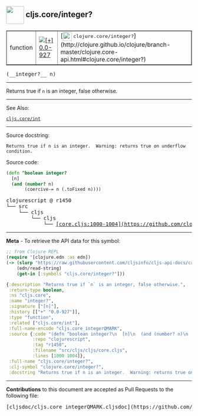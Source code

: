 ## <img width="48px" valign="middle" src="http://i.imgur.com/Hi20huC.png"> cljs.core/integer?

 <table border="1">
<tr>

<td>function</td>
<td><a href="https://github.com/cljsinfo/cljs-api-docs/tree/0.0-927"><img valign="middle" alt="[+] 0.0-927" src="https://img.shields.io/badge/+-0.0--927-lightgrey.svg"></a> </td>
<td>
[<img height="24px" valign="middle" src="http://i.imgur.com/1GjPKvB.png"> <samp>clojure.core/integer?</samp>](http://clojure.github.io/clojure/branch-master/clojure.core-api.html#clojure.core/integer?)
</td>
</tr>
</table>

 <samp>
(__integer?__ n)<br>
</samp>

---

Returns true if `n` is an integer, false otherwise.

---


See Also:

[`cljs.core/int`](cljs.core_int.md)<br>

---

Source docstring:

```
Returns true if n is an integer.  Warning: returns true on underflow condition.
```

Source code:

```clj
(defn ^boolean integer?
  [n]
  (and (number? n)
       (coercive-= n (.toFixed n))))
```

 <pre>
clojurescript @ r1450
└── src
    └── cljs
        └── cljs
            └── <ins>[core.cljs:1000-1004](https://github.com/clojure/clojurescript/blob/r1450/src/cljs/cljs/core.cljs#L1000-L1004)</ins>
</pre>


---

__Meta__ - To retrieve the API data for this symbol:

```clj
;; from Clojure REPL
(require '[clojure.edn :as edn])
(-> (slurp "https://raw.githubusercontent.com/cljsinfo/cljs-api-docs/catalog/cljs-api.edn")
    (edn/read-string)
    (get-in [:symbols "cljs.core/integer?"]))
```

```clj
{:description "Returns true if `n` is an integer, false otherwise.",
 :return-type boolean,
 :ns "cljs.core",
 :name "integer?",
 :signature ["[n]"],
 :history [["+" "0.0-927"]],
 :type "function",
 :related ["cljs.core/int"],
 :full-name-encode "cljs.core_integerQMARK",
 :source {:code "(defn ^boolean integer?\n  [n]\n  (and (number? n)\n       (coercive-= n (.toFixed n))))",
          :repo "clojurescript",
          :tag "r1450",
          :filename "src/cljs/cljs/core.cljs",
          :lines [1000 1004]},
 :full-name "cljs.core/integer?",
 :clj-symbol "clojure.core/integer?",
 :docstring "Returns true if n is an integer.  Warning: returns true on underflow condition."}

```

---

__Contributions__ to this document are accepted as Pull Requests to the following file:

 <pre>
[cljsdoc/cljs.core_integerQMARK.cljsdoc](https://github.com/cljsinfo/cljs-api-docs/blob/master/cljsdoc/cljs.core_integerQMARK.cljsdoc)
</pre>

